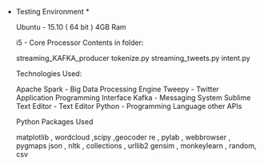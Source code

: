* Testing Environment * 

    Ubuntu - 15.10 ( 64 bit )
    4GB Ram

    i5 - Core Processor
    Contents in folder:
    
    streaming_KAFKA_producer
    tokenize.py
    streaming_tweets.py
    intent.py
    
    
    Technologies Used:
    
    Apache Spark  - Big Data Processing Engine
    Tweepy - Twitter Application Programming Interface
    Kafka - Messaging System
    Sublime Text Editor - Text Editor
    Python - Programming Language
    other APIs
    
    Python Packages Used

    matplotlib , wordcloud ,scipy ,geocoder
    re , pylab , webbrowser , pygmaps
    json , nltk , collections , urllib2
    gensim , monkeylearn , random, csv



